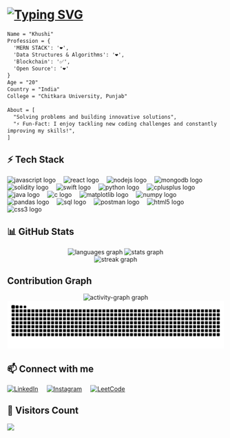 

# [![Typing SVG](https://readme-typing-svg.herokuapp.com?font=Roboto&size=36&duration=5000&color=FFFFFF&center=false&vCenter=false&width=600&height=60&lines=⚡Hello+World!+I'm+Khushi!⚡;I'm+a+Programmer+💻;Let's+build+something+awesome!+🚀)](https://git.io/typing-svg)

```
Name = "Khushi"
Profession = {
  'MERN STACK': '❤️',
  'Data Structures & Algorithms': '❤️',
  'Blockchain': '✅',
  'Open Source': '❤️'
}
Age = "20"
Country = "India"
College = "Chitkara University, Punjab"

About = [
  "Solving problems and building innovative solutions",
  "⚡️ Fun-Fact: I enjoy tackling new coding challenges and constantly improving my skills!",
]
```

## ⚡ Tech Stack

<div align="left">
  <img src="https://cdn.jsdelivr.net/gh/devicons/devicon/icons/javascript/javascript-plain.svg" height="40" alt="javascript logo" />
  <img width="10" />
  <img src="https://cdn.jsdelivr.net/gh/devicons/devicon/icons/react/react-original.svg" height="40" alt="react logo" />
  <img width="10" />
  <img src="https://cdn.jsdelivr.net/gh/devicons/devicon/icons/nodejs/nodejs-original.svg" height="40" alt="nodejs logo" />
  <img width="10" />
  <img src="https://cdn.jsdelivr.net/gh/devicons/devicon/icons/mongodb/mongodb-original.svg" height="40" alt="mongodb logo" />
  <img width="10" />
  <img src="https://cdn.jsdelivr.net/gh/devicons/devicon/icons/solidity/solidity-plain.svg" height="40" alt="solidity logo" />
  <img width="10" />
  <img src="https://cdn.jsdelivr.net/gh/devicons/devicon/icons/swift/swift-original.svg" height="40" alt="swift logo" />
  <img width="10" />
  <img src="https://cdn.jsdelivr.net/gh/devicons/devicon/icons/python/python-original.svg" height="40" alt="python logo" />
  <img width="10" />
  <img src="https://cdn.jsdelivr.net/gh/devicons/devicon/icons/cplusplus/cplusplus-original.svg" height="40" alt="cplusplus logo" />
  <img width="10" />
  <img src="https://cdn.jsdelivr.net/gh/devicons/devicon/icons/java/java-original.svg" height="40" alt="java logo" />
  <img width="10" />
  <img src="https://cdn.jsdelivr.net/gh/devicons/devicon/icons/c/c-original.svg" height="40" alt="c logo" />
  <img width="10" />
  <img src="https://cdn.jsdelivr.net/gh/devicons/devicon/icons/matplotlib/matplotlib-original.svg" height="40" alt="matplotlib logo" />
  <img width="10" />
  <img src="https://cdn.jsdelivr.net/gh/devicons/devicon/icons/numpy/numpy-original.svg" height="40" alt="numpy logo" />
  <img width="10" />
  <img src="https://cdn.jsdelivr.net/gh/devicons/devicon/icons/pandas/pandas-original.svg" height="40" alt="pandas logo" />
  <img width="10" />
  <img src="https://cdn.jsdelivr.net/gh/devicons/devicon/icons/sqlite/sqlite-original.svg" height="40" alt="sql logo" />
  <img width="10" />
  <img src="https://cdn.jsdelivr.net/gh/devicons/devicon/icons/postman/postman-original.svg" height="40" alt="postman logo" />
  <img width="10" />
  <img src="https://cdn.simpleicons.org/html5/E34F26" height="40" alt="html5 logo" />
  <img width="10" />
  <img src="https://cdn.jsdelivr.net/gh/devicons/devicon/icons/css3/css3-original.svg" height="40" alt="css3 logo" />
</div>



## 📊 GitHub Stats

<div align="center">
  <img src="https://github-readme-stats.vercel.app/api/top-langs?username=Khushi-51&locale=en&hide_title=false&layout=compact&card_width=320&langs_count=5&theme=github_dark&hide_border=true" height="150" alt="languages graph" />
  <img src="https://github-readme-stats.vercel.app/api?username=Khushi-51&hide_title=false&hide_rank=false&show_icons=true&include_all_commits=true&count_private=true&disable_animations=false&theme=github_dark&locale=en&hide_border=true" height="150" alt="stats graph" />
</div>

<div align="center">
  <img src="https://streak-stats.demolab.com?user=Khushi-51&locale=en&mode=weekly&theme=github_dark&hide_border=true&border_radius=5" height="150" alt="streak graph" />
</div>

##  Contribution Graph

<div align="center">
  <img src="https://github-readme-activity-graph.vercel.app/graph?username=Khushi-51&radius=16&theme=material-palenight&area=true&order=5&hide_border=true" height="300" alt="activity-graph graph"  />

<img src="https://raw.githubusercontent.com/Khushi-51/Khushi-51/output/snake.svg" alt="Snake animation" />
</div>

## 📫 Connect with me

<p align="left">
  <a href="https://linkedin.com/in/khushi-badsra-8753b7290"><img src="https://raw.githubusercontent.com/rahuldkjain/
github-profile-readme-generator/master/src/images/icons/Social/linked-in-alt.svg" alt="LinkedIn" height="30" /></a>
  <img width="12" />
  <a href="https://instagram.com/b_.khushi"><img src="https://raw.githubusercontent.com/rahuldkjain/github-profile-readme-generator/master/src/
images/icons/Social/instagram.svg" alt="Instagram" height="30" /></a>
  <img width="12" />
  <a href="https://www.leetcode.com/KhushiBadsra"><img src="https://raw.githubusercontent.com/rahuldkjain/github-profile-readme-generator/master/
src/images/icons/Social/leet-code.svg" alt="LeetCode" height="30" /></a>
</p>


## 👥 Visitors Count
<img src="https://profile-counter.glitch.me/Khushi-51/count.svg" />


